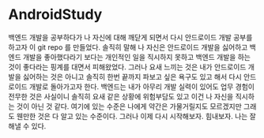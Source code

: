 # AndroidStudy
백엔드 개발을 공부하다가 나 자신에 대해 깨닫게 되면서 다시 안드로이드 개발 공부를 하고자 이 git repo 를 만들었다. 솔직히 말해 나 자신은 안드로이드 개발을 싫어하고 백엔드 개발을 좋아했다라기 보다는 개인적인 일을 직시하지 못하고 백엔드 개발을 하는 것이 좋다라는 핑계를 대면서 피해왔었다. 그러나 요새 느끼는 것은 내가 안드로이드 개발을 싫어하는 것은 아니고 솔직히 한번 끝까지 파보고 싶은 욕구도 있고 해서 다시 안드로이드 개발로 돌아가고자 한다. 백엔드는 내가 아무리 개발 실력이 있어도 업무 경험이 전무한 것은 사실이니 솔직히 요새 같은 상황에 위험부담도 있고 이건 나 자신을 직시하는 것이 아닌 것 같다. 여기에 있는 수준은 나에게 약간은 가물거릴지도 모르겠지만 그래도 웬만한 것은 다 알고 있는 수준이다. 그러나 이제 다시 시작해보자. 힘내보자. 나는 잘해낼 수 있다.
